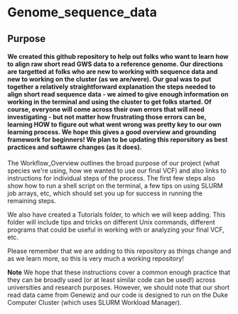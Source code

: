# Genome_sequence_data

## Purpose

#### We created this github repository to help out folks who want to learn how to align raw short read GWS data to a reference genome. Our directions are targetted at folks who are new to working with sequence data and new to working on the cluster (as we are/were). Our goal was to put together a relatively straightforward explanation the steps needed to align short read sequence data - we aimed to give enough information on working in the terminal and using the cluster to get folks started. Of course, everyone will come across their own errors that will need investigating - but not matter how frustrating those errors can be, learning HOW to figure out what went wrong was pretty key to our own learning process. We hope this gives a good overview and grounding framework for beginners! We plan to be updating this reporsitory as best practices and softawre changes (as it does). 

The Workflow_Overview outlines the broad purpose of our project (what species we're using, how we wanted to use our final VCF) and also links to instructions for individual steps of the process. The first few steps also show how to run a shell script on the terminal, a few tips on using SLURM job arrays, etc, which should set you up for success in running the remaining steps.

We also have created a Tutorials folder, to which we will keep adding. This folder will include tips and tricks on different Unix commands, different programs that could be useful in working with or analyzing your final VCF, etc. 

Please remember that we are adding to this repository as things change and as we learn more, so this is very much a working repository!

**Note** We hope that these instructions cover a common enough practice that they can be broadly used (or at least similar code can be used!) across universities and research purposes. However, we should note that our short read data came from Genewiz and our code is designed to run on the Duke Computer Cluster (which uses SLURM Workload Manager).
